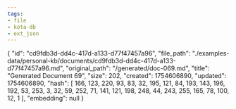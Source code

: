 ```yaml
---
tags:
- file
- kota-db
- ext_json
---
```

{
  "id": "cd9fdb3d-dd4c-417d-a133-d77f47457a96",
  "file_path": "./examples-data/personal-kb/documents/cd9fdb3d-dd4c-417d-a133-d77f47457a96.md",
  "original_path": "/generated/doc-069.md",
  "title": "Generated Document 69",
  "size": 202,
  "created": 1754606890,
  "updated": 1754606890,
  "hash": [
    166,
    123,
    220,
    93,
    83,
    32,
    195,
    121,
    84,
    193,
    143,
    196,
    192,
    53,
    253,
    3,
    32,
    59,
    252,
    71,
    141,
    121,
    198,
    248,
    44,
    243,
    255,
    165,
    78,
    100,
    12,
    1
  ],
  "embedding": null
}